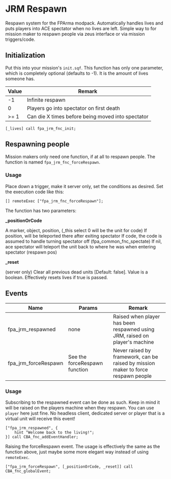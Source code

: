 # JRM Respawn

Respawn system for the FPArma modpack. Automatically handles lives and puts players into ACE spectator when no lives are left.
Simple way to for mission maker to respawn people via zeus interface or via mission triggers/code.

## Initialization

Put this into your mission's `init.sqf`.
This function has only one parameter, which is completely optional (defaults to -1). It is the amount of lives someone has.

| Value | Remark                                            |
| ----- | ------------------------------------------------- |
| -1    | Infinite respawn                                  |
| 0     | Players go into spectator on first death          |
| >= 1  | Can die X times before being moved into spectator |

```sqf
[_lives] call fpa_jrm_fnc_init;
```

## Respawning people

Mission makers only need one function, if at all to respawn people. The function is named `fpa_jrm_fnc_forceRespawn`.

### Usage

Place down a trigger, make it server only, set the conditions as desired. Set the execution code like this:

```sqf
[] remoteExec ["fpa_jrm_fnc_forceRespawn"];
```

The function has two parameters:

**\_positionOrCode**

A marker, object, position, (\_this select 0 will be the unit for code)
If position, will be teleported there after exiting spectator
If code, the code is assumed to handle turning spectator off (fpa_common_fnc_spectate)
If nil, ace spectator will teleport the unit back to where he was when entering spectator (respawn pos)

**\_reset**

(server only) Clear all previous dead units [Default: false]. Value is a boolean.
Effectively resets lives if true is passed.

## Events

| Name                 | Params                        | Remark                                                                            |
| -------------------- | ----------------------------- | --------------------------------------------------------------------------------- |
| fpa_jrm_respawned    | none                          | Raised when player has been respawned using JRM, raised on player's machine       |
| fpa_jrm_forceRespawn | See the forceRespawn function | Never raised by framework, can be raised by mission maker to force respawn people |

### Usage

Subscribing to the respawned event can be done as such. Keep in mind it will be raised on the players machine when they respawn. You can use `player` here just fine. No headless client, dedicated server or player that is a virtual unit will receive this event!

```sqf
["fpa_jrm_respawned", {
    hint "Welcome back to the living!";
}] call CBA_fnc_addEventHandler;
```

Raising the forceRespawn event. The usage is effectively the same as the function above, just maybe some more elegant way instead of using `remoteExec`.

```sqf
["fpa_jrm_forceRespawn", [_positionOrCode, _reset]] call CBA_fnc_globalEvent;
```
